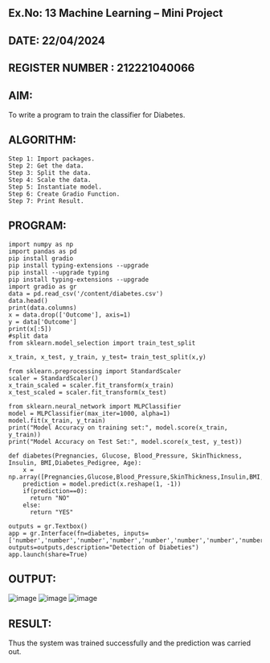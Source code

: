 ## Ex.No: 13 Machine Learning – Mini Project
## DATE: 22/04/2024
## REGISTER NUMBER : 212221040066
## AIM:
To write a program to train the classifier for Diabetes.
## ALGORITHM:
```
Step 1: Import packages. 
Step 2: Get the data. 
Step 3: Split the data. 
Step 4: Scale the data. 
Step 5: Instantiate model. 
Step 6: Create Gradio Function. 
Step 7: Print Result.
```
## PROGRAM:
```
import numpy as np
import pandas as pd
pip install gradio
pip install typing-extensions --upgrade
pip install --upgrade typing
pip install typing-extensions --upgrade
import gradio as gr
data = pd.read_csv('/content/diabetes.csv')
data.head()
print(data.columns)
x = data.drop(['Outcome'], axis=1)
y = data['Outcome']
print(x[:5])
#split data
from sklearn.model_selection import train_test_split

x_train, x_test, y_train, y_test= train_test_split(x,y)

from sklearn.preprocessing import StandardScaler
scaler = StandardScaler()
x_train_scaled = scaler.fit_transform(x_train)
x_test_scaled = scaler.fit_transform(x_test)

from sklearn.neural_network import MLPClassifier
model = MLPClassifier(max_iter=1000, alpha=1)
model.fit(x_train, y_train)
print("Model Accuracy on training set:", model.score(x_train, y_train))
print("Model Accuracy on Test Set:", model.score(x_test, y_test))

def diabetes(Pregnancies, Glucose, Blood_Pressure, SkinThickness, Insulin, BMI,Diabetes_Pedigree, Age):
    x = np.array([Pregnancies,Glucose,Blood_Pressure,SkinThickness,Insulin,BMI,Diabetes_Pedigree,Age])
    prediction = model.predict(x.reshape(1, -1))
    if(prediction==0):
      return "NO"
    else:
      return "YES"

outputs = gr.Textbox()
app = gr.Interface(fn=diabetes, inputs=['number','number','number','number','number','number','number','number'], outputs=outputs,description="Detection of Diabeties")
app.launch(share=True)
```
## OUTPUT:
![image](https://github.com/Jayalakshm1/DIABETES-CLASSIFIER/assets/130430542/46f4e508-1ab2-4484-a67b-4e04c238c5e3)
![image](https://github.com/Jayalakshm1/DIABETES-CLASSIFIER/assets/130430542/423a61c8-6b6d-4db6-bc60-aaf005c322cf)
![image](https://github.com/Jayalakshm1/DIABETES-CLASSIFIER/assets/130430542/087740f9-2d3e-4843-8594-a75281c78bb6)
## RESULT:
Thus the system was trained successfully and the prediction was carried out.
